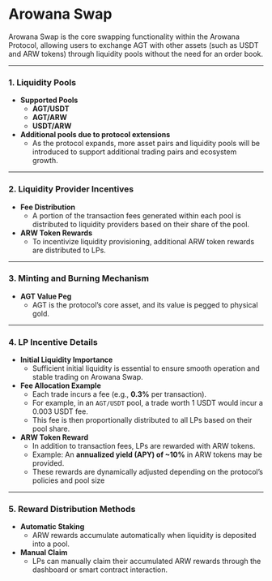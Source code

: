 # Arowana Swap

Arowana Swap is the core swapping functionality within the Arowana Protocol, allowing users to exchange AGT with other assets (such as USDT and ARW tokens) through liquidity pools without the need for an order book.

***

### 1. Liquidity Pools

* **Supported Pools**
  * **AGT/USDT**
  * **AGT/ARW**&#x20;
  * **USDT/ARW**
* **Additional pools due to protocol extensions**
  * As the protocol expands, more asset pairs and liquidity pools will be introduced to support additional trading pairs and ecosystem growth.

***

### 2. Liquidity Provider Incentives

* **Fee Distribution**
  * A portion of the transaction fees generated within each pool is distributed to liquidity providers based on their share of the pool.
* **ARW Token Rewards**
  * To incentivize liquidity provisioning, additional ARW token rewards are distributed to LPs.

***

### 3. Minting and Burning Mechanism

* **AGT Value Peg**
  * AGT is the protocol’s core asset, and its value is pegged to physical gold.

***

### 4. LP Incentive Details

* **Initial Liquidity Importance**
  * Sufficient initial liquidity is essential to ensure smooth operation and stable trading on Arowana Swap.
* **Fee Allocation Example**
  * Each trade incurs a fee (e.g., **0.3%** per transaction).
  * For example, in an `AGT/USDT` pool, a trade worth 1 USDT would incur a 0.003 USDT fee.&#x20;
  * This fee is then proportionally distributed to all LPs based on their pool share.
* **ARW Token Reward**
  * In addition to transaction fees, LPs are rewarded with ARW tokens.
  * Example: An **annualized yield (APY) of \~10%** in ARW tokens may be provided.&#x20;
  * These rewards are dynamically adjusted depending on the protocol’s policies and pool size

***

### 5. Reward Distribution Methods

* **Automatic Staking**
  * ARW rewards accumulate automatically when liquidity is deposited into a pool.
* **Manual Claim**
  * LPs can manually claim their accumulated ARW rewards through the dashboard or smart contract interaction.
